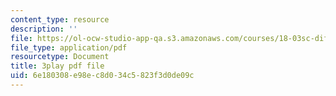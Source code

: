 ```yaml
---
content_type: resource
description: ''
file: https://ol-ocw-studio-app-qa.s3.amazonaws.com/courses/18-03sc-differential-equations-fall-2011/6e180308e98ec8d034c5823f3d0de09c_tVzaX9u6YAE.pdf
file_type: application/pdf
resourcetype: Document
title: 3play pdf file
uid: 6e180308-e98e-c8d0-34c5-823f3d0de09c
---
```

